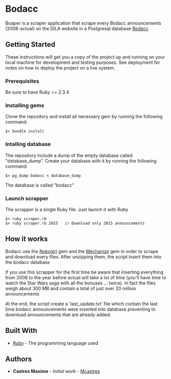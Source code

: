 # Bodacc

Boaper is a scraper application that scrape every Bodacc announcements (2008-actual) on the DILA website in a Postgresql database [Bodacc](https://echanges.dila.gouv.fr/OPENDATA/BODACC/)

## Getting Started

These instructions will get you a copy of the project up and running on your local machine for development and testing purposes. See deployment for notes on how to deploy the project on a live system.

### Prerequisites

Be sure to have Ruby >= 2.3.4

### Installing gems

Clone the repository and install all necessary gem by running the following command:

```
$> bundle install
```

### Intalling database

The repository include a dump of the empty database called "database_dump". Create your database with it by running the following command:

```
$> pg_dump bodacc < database_dump
```

The database is called "bodacc"

### Launch scrapper

The scrapper is a single Ruby file. Just launch it with Ruby

```
$> ruby scraper.rb
$> ruby scraper.rb 2015   // Download only 2015 announcements
```

## How it works

Bodacc use the [Nokogiri](https://github.com/sparklemotion/nokogiri) gem and the [Mechanize](https://github.com/sparklemotion/nokogiri) gem in order to scrape and download every files. After unzipping them, the script insert them into the bodacc database

If you use this scrapper for the first time be aware that inserting everything from 2008 to the year before actual will take a lot of time (you'll have time to watch the Star Wars saga with all the bonuses ... twice). In fact the files weigh about 300 MB and contain a total of just over 20 million announcements

At the end, the script create a 'last_update.txt' file which contain the last time bodacc announcements were inserted into database preventing to download announcements that are already added.

## Built With

* [Ruby](https://www.ruby-lang.org/fr/) - The programming language used

## Authors

* **Castres Maxime** - *Initial work* - [Mcastres](https://github.com/Mcastres)
